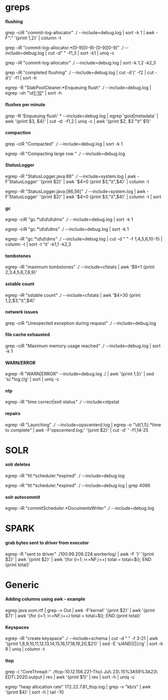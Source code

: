 # greps

#### flushing
grep -ciR "commit-log-allocator" ./ --include=debug.log | sort -k 1 | awk -F":" '{print $1,$2}' | column -t

grep -iR "commit-log-allocator.*[0-9][0-9]-[0-9][0-9]" ./ --include=debug.log | cut -d" " -f1,3 | sort -k1 | uniq -c

grep -iR "commit-log-allocator" ./ --include=debug.log | sort -k 1,2 -k2,3

grep -iR "completed flushing" ./ --include=debug.log | cut -d'(' -f2 | cut -d')' -f1 | sort -h

egrep -R "SlabPoolCleaner.*Enqueuing flush" ./ --include=debug.log | egrep -oh "\d[1-10](KiB|MiB|GiB)" | sort -h

#### flushes per minute
grep -R 'Enqueuing flush' * --include=debug.log | egrep 'goid|metadata' | awk '{print $3, $4}' | cut -d: -f1,2 | uniq -c | awk '{print $2, $3 "\t" $1}'

#### compaction
grep -ciR "Compacted" ./ --include=debug.log | sort -k 1

egrep -iR "Compacting large row " ./ --include=debug.log

#### StatusLogger
egrep -iR "StatusLogger.java:86" ./ --include=system.log | awk -F'StatusLogger' '{print $2}' | awk '$4>0 {print $3,"\t",$4}' | column -t

egrep -iR "StatusLogger.java:[86,56]" ./ --include=system.log | awk -F'StatusLogger' '{print $2}' | awk '$4>0 {print $3,"\t",$4}' | column -t | sort

#### gc
egrep -ciR "gc.*\d\d\d\dms" ./ --include=debug.log | sort -k 1

egrep -ciR "gc.*\d\d\dms" ./ --include=debug.log | sort -k 1

egrep -iR "gc.*\d\d\dms" ./ --include=debug.log | cut -d " " -f 1,4,5,6,10-15 | column -t | sort -t '\t' -k1,1 -k2,3

#### tombstones
egrep -iR "maximum tombstones" ./ --include=cfstats | awk '$9>1 {print $2,$3,$4,$5,$6,$7,$8,$9}'

#### sstable count
egrep -iR "sstable count" ./ --include=cfstats | awk '$4>30 {print $1,$2,$3,"\t",$4}'

#### network issues
grep -ciR "Unexpected exception during request" ./ --include=debug.log

#### file cache exhausted
grep -ciR "Maximum memory usage reached" ./ --include=debug.log | sort -k 1

#### WARN/ERROR
egrep -R "WARN|ERROR" --include=debug.log ./ | awk '{print $1,$5}' | sed 's/.*log://g' | sort | uniq -c

#### ntp
egrep -iR "time correct|exit status" ./ --include=ntpstat

#### repairs
egrep -iR "Launching" ./ --include=opscenterd.log | egrep -o "\d{1,5}.*time to complete" | awk -F'opscenterd.log:' '{print $2}' | cut -d' ' -f1,14-25


# SOLR

#### solr deletes
egrep -iR "ttl.*scheduler.*expired" ./ --include=debug.log

egrep -iR "ttl.*scheduler.*expired" ./ --include=debug.log | grep 4096

#### solr autocommit
egrep -iR "commitScheduler.*DocumentsWriter" ./ --include=debug.log



# SPARK
#### grab bytes sent to driver from executor
egrep -R "sent to driver" ./100.99.209.224.workerlog/ | awk -F ')' '{print $2}' | awk '{print $2}' | awk '{for (i=1; i<=NF;i++) total = total+$i}; END {print total}'



# Generic
#### Adding columns using awk - example
egrep java oom.rtf | grep -v Out | awk -F'kernel' '{print $2}' | awk '{print $7}' | awk '{for (i=1; i<=NF;i++) total = total+$i}; END {print total}'

#### Keyspaces
egrep -iR "create keyspace" ./ --include=schema | cut -d " " -f 3-21 | awk '{print $1,$8,$9,$10,$11,$12,$13,$14,$15,$16,$17,$18,$19,$20,$21}' | sed -E 's/AND|{|}//g' | sort -k 8 | uniq | column -t

#### ttop
grep -i "CoreThread-" ./ttop-10.12.156.221-Thu\ Jul\ 23\ 15%3A59%3A23\ EDT\ 2020.output | rev | awk '{print $1}' | rev | sort -h | uniq -c

egrep "heap allocation rate" 172.22.7.81_ttop.log | grep -v "kb/s" | awk '{print $4}' | sort -h | tail -10
